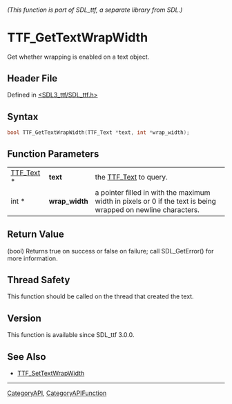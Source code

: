 ###### (This function is part of SDL_ttf, a separate library from SDL.)
# TTF_GetTextWrapWidth

Get whether wrapping is enabled on a text object.

## Header File

Defined in [<SDL3_ttf/SDL_ttf.h>](https://github.com/libsdl-org/SDL_ttf/blob/main/include/SDL3_ttf/SDL_ttf.h)

## Syntax

```c
bool TTF_GetTextWrapWidth(TTF_Text *text, int *wrap_width);
```

## Function Parameters

|                        |                |                                                                                                               |
| ---------------------- | -------------- | ------------------------------------------------------------------------------------------------------------- |
| [TTF_Text](TTF_Text) * | **text**       | the [TTF_Text](TTF_Text) to query.                                                                            |
| int *                  | **wrap_width** | a pointer filled in with the maximum width in pixels or 0 if the text is being wrapped on newline characters. |

## Return Value

(bool) Returns true on success or false on failure; call SDL_GetError() for
more information.

## Thread Safety

This function should be called on the thread that created the text.

## Version

This function is available since SDL_ttf 3.0.0.

## See Also

- [TTF_SetTextWrapWidth](TTF_SetTextWrapWidth)

----
[CategoryAPI](CategoryAPI), [CategoryAPIFunction](CategoryAPIFunction)

